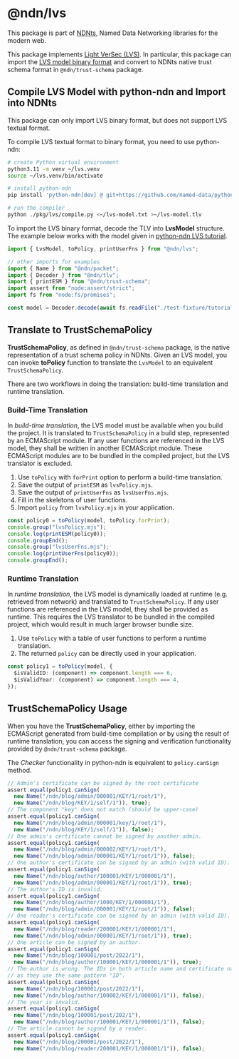 # @ndn/lvs

This package is part of [NDNts](https://yoursunny.com/p/NDNts/), Named Data Networking libraries for the modern web.

This package implements [Light VerSec (LVS)](https://python-ndn.readthedocs.io/en/latest/src/lvs/lvs.html).
In particular, this package can import the [LVS model binary format](https://python-ndn.readthedocs.io/en/latest/src/lvs/binary-format.html) and convert to NDNts native trust schema format in `@ndn/trust-schema` package.

## Compile LVS Model with python-ndn and Import into NDNts

This package can only import LVS binary format, but does not support LVS textual format.

To compile LVS textual format to binary format, you need to use python-ndn:

```bash
# create Python virtual environment
python3.11 -m venv ~/lvs.venv
source ~/lvs.venv/bin/activate

# install python-ndn
pip install 'python-ndn[dev] @ git+https://github.com/named-data/python-ndn@61ae78687b3662d472024c95f1ebfc0770c3da7b'

# run the compiler
python ./pkg/lvs/compile.py <~/lvs-model.txt >~/lvs-model.tlv
```

To import the LVS binary format, decode the TLV into **LvsModel** structure.
The example below works with the model given in [python-ndn LVS tutorial](https://github.com/named-data/python-ndn/blob/96ae4bfb0060435e3f19c11d37feca512a8bd1f5/docs/src/lvs/lvs.rst#tutorial).

```ts
import { LvsModel, toPolicy, printUserFns } from "@ndn/lvs";

// other imports for examples
import { Name } from "@ndn/packet";
import { Decoder } from "@ndn/tlv";
import { printESM } from "@ndn/trust-schema";
import assert from "node:assert/strict";
import fs from "node:fs/promises";

const model = Decoder.decode(await fs.readFile("./test-fixture/tutorial.tlv"), LvsModel);
```

## Translate to TrustSchemaPolicy

**TrustSchemaPolicy**, as defined in `@ndn/trust-schema` package, is the native representation of a trust schema policy in NDNts.
Given an LVS model, you can invoke **toPolicy** function to translate the `LvsModel` to an equivalent `TrustSchemaPolicy`.

There are two workflows in doing the translation: build-time translation and runtime translation.

### Build-Time Translation

In *build-time translation*, the LVS model must be available when you build the project.
It is translated to `TrustSchemaPolicy` in a build step, represented by an ECMAScript module.
If any user functions are referenced in the LVS model, they shall be written in another ECMAScript module.
These ECMAScript modules are to be bundled in the compiled project, but the LVS translator is excluded.

1. Use `toPolicy` with `forPrint` option to perform a build-time translation.
2. Save the output of `printESM` as `lvsPolicy.mjs`.
3. Save the output of `printUserFns` as `lvsUserFns.mjs`.
4. Fill in the skeletons of user functions.
5. Import `policy` from `lvsPolicy.mjs` in your application.

```ts
const policy0 = toPolicy(model, toPolicy.forPrint);
console.group("lvsPolicy.mjs");
console.log(printESM(policy0));
console.groupEnd();
console.group("lvsUserFns.mjs");
console.log(printUserFns(policy0));
console.groupEnd();
```

### Runtime Translation

In *runtime translation*, the LVS model is dynamically loaded at runtime (e.g. retrieved from network) and translated to `TrustSchemaPolicy`.
If any user functions are referenced in the LVS model, they shall be provided as runtime.
This requires the LVS translator to be bundled in the compiled project, which would result in much larger browser bundle size.

1. Use `toPolicy` with a table of user functions to perform a runtime translation.
2. The returned `policy` can be directly used in your application.

```ts
const policy1 = toPolicy(model, {
  $isValidID: (component) => component.length === 6,
  $isValidYear: (component) => component.length === 4,
});
```

## TrustSchemaPolicy Usage

When you have the **TrustSchemaPolicy**, either by importing the ECMAScript generated from build-time compilation or by using the result of runtime translation, you can access the signing and verification functionality provided by `@ndn/trust-schema` package.

The *Checker* functionality in python-ndn is equivalent to `policy.canSign` method.

```ts
// Admin's certificate can be signed by the root certificate
assert.equal(policy1.canSign(
  new Name("/ndn/blog/admin/000001/KEY/1/root/1"),
  new Name("/ndn/blog/KEY/1/self/1")), true);
// The component "key" does not match (should be upper-case)
assert.equal(policy1.canSign(
  new Name("/ndn/blog/admin/000001/key/1/root/1"),
  new Name("/ndn/blog/KEY/1/self/1")), false);
// One admin's certificate cannot be signed by another admin.
assert.equal(policy1.canSign(
  new Name("/ndn/blog/admin/000002/KEY/1/root/1"),
  new Name("/ndn/blog/admin/000001/KEY/1/root/1")), false);
// One author's certificate can be signed by an admin (with valid ID).
assert.equal(policy1.canSign(
  new Name("/ndn/blog/author/100001/KEY/1/000001/1"),
  new Name("/ndn/blog/admin/000001/KEY/1/root/1")), true);
// The author's ID is invalid.
assert.equal(policy1.canSign(
  new Name("/ndn/blog/author/1000/KEY/1/000001/1"),
  new Name("/ndn/blog/admin/000001/KEY/1/root/1")), false);
// One reader's certificate can be signed by an admin (with valid ID).
assert.equal(policy1.canSign(
  new Name("/ndn/blog/reader/200001/KEY/1/000001/1"),
  new Name("/ndn/blog/admin/000001/KEY/1/root/1")), true);
// One article can be signed by an author.
assert.equal(policy1.canSign(
  new Name("/ndn/blog/100001/post/2022/1"),
  new Name("/ndn/blog/author/100001/KEY/1/000001/1")), true);
// The author is wrong. The IDs in both article name and certificate name should be the same,
// as they use the same pattern "ID".
assert.equal(policy1.canSign(
  new Name("/ndn/blog/100001/post/2022/1"),
  new Name("/ndn/blog/author/100002/KEY/1/000001/1")), false);
// The year is invalid.
assert.equal(policy1.canSign(
  new Name("/ndn/blog/100001/post/202/1"),
  new Name("/ndn/blog/author/100001/KEY/1/000001/1")), false);
// The article cannot be signed by a reader.
assert.equal(policy1.canSign(
  new Name("/ndn/blog/200001/post/2022/1"),
  new Name("/ndn/blog/reader/200001/KEY/1/000001/1")), false);
```
